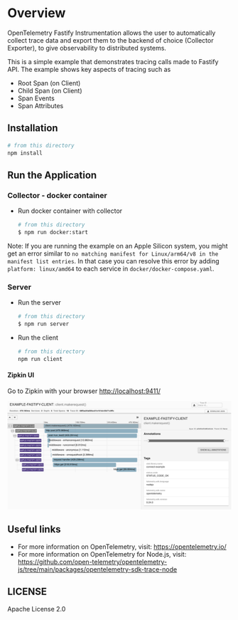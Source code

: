 # Overview

OpenTelemetry Fastify Instrumentation allows the user to automatically collect trace data and export them to the backend of choice (Collector Exporter), to give observability to distributed systems.

This is a simple example that demonstrates tracing calls made to Fastify API. The example shows key aspects of tracing such as

- Root Span (on Client)
- Child Span (on Client)
- Span Events
- Span Attributes

## Installation

```sh
# from this directory
npm install
```

## Run the Application

### Collector - docker container

- Run docker container with collector

   ```sh
   # from this directory
   $ npm run docker:start
   ```

Note: If you are running the example on an Apple Silicon system, you might
get an error similar to `no matching manifest for Linux/arm64/v8 in the manifest list entries`.
In that case you can resolve this error by adding `platform: linux/amd64` to each service in `docker/docker-compose.yaml`.

### Server

- Run the server

   ```sh
   # from this directory
   $ npm run server
   ```

- Run the client

   ```sh
   # from this directory
   npm run client
   ```

#### Zipkin UI

Go to Zipkin with your browser <http://localhost:9411/>

<p align="center"><img src="images/trace1.png?raw=true"/></p>

## Useful links

- For more information on OpenTelemetry, visit: <https://opentelemetry.io/>
- For more information on OpenTelemetry for Node.js, visit: <https://github.com/open-telemetry/opentelemetry-js/tree/main/packages/opentelemetry-sdk-trace-node>

## LICENSE

Apache License 2.0

